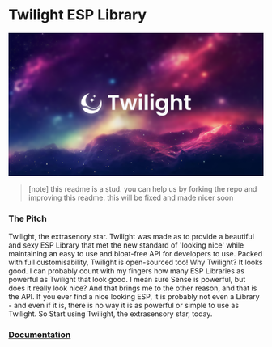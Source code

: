 # Twilight ESP Library
![Image](https://github.com/Nebula-Softworks/Twilight-ESP/blob/master/assets/Twilight%20Cover%20Image.png?raw=true)

> [note]
> this readme is a stud. you can help us by forking the repo and improving this readme. this will be fixed and made nicer soon

### The Pitch
Twilight, the extrasenory star.
Twilight was made as to provide a beautiful and sexy ESP Library that met the new standard of 'looking nice' while maintaining an easy to use and bloat-free API for developers to use. Packed with full customisability, Twilight is open-sourced too! Why Twilight? It looks good. I can probably count with my fingers how many ESP Libraries as powerful as Twilight that look good. I mean sure Sense is powerful, but does it really look nice? And that brings me to the other reason, and that is the API. If you ever find a nice looking ESP, it is probably not even a Library - and even if it is, there is no way it is as powerful or simple to use as Twilight.
So Start using Twilight, the extrasensory star, today.

### [Documentation](https://docs.nebulasoftworks.xyz/twilight)
